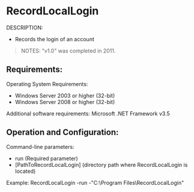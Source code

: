 
# RecordLocalLogin

DESCRIPTION: 
- Records the login of an account

> NOTES: "v1.0" was completed in 2011. 

## Requirements:

Operating System Requirements:
- Windows Server 2003 or higher (32-bit)
- Windows Server 2008 or higher (32-bit)

Additional software requirements:
Microsoft .NET Framework v3.5

## Operation and Configuration:

Command-line parameters:
- run (Required parameter)
- [PathToRecordLocalLogin] (directory path where RecordLocalLogin is located)

Example:
RecordLocalLogin -run -\"C:\\Program Files\\RecordLocalLogin\"
